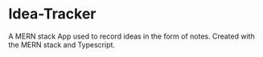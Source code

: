 # Idea-Tracker
A MERN stack App used to record ideas in the form of notes. Created with the MERN stack and Typescript.
